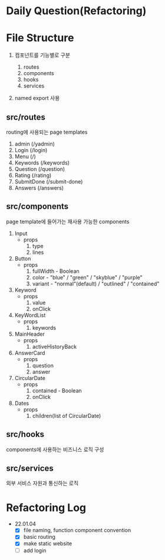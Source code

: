# Daily Question(Refactoring)

# File Structure

1. 컴포넌트를 기능별로 구분

   1. routes
   1. components
   1. hooks
   1. services

1. named export 사용

## src/routes

routing에 사용되는 page templates

1. admin (/yadmin)
1. Login (/login)
1. Menu (/)
1. Keywords (/keywords)
1. Question (/question)
1. Rating (/rating)
1. SubmitDone (/submit-done)
1. Answers (/answers)

## src/components

page template에 들어가는 재사용 가능한 components

1. Input
   - props
     1. type
     1. lines
1. Button
   - props
     1. fullWidth - Boolean
     1. color - "blue" / "green" / "skyblue" / "purple"
     1. variant - "normal"(default) / "outlined" / "contained"
1. Keyword
   - props
     1. value
     1. onClick
1. KeyWordList
   - props
     1. keywords
1. MainHeader
   - props
     1. activeHistoryBack
1. AnswerCard
   - props
     1. question
     1. answer
1. CircularDate
   - props
     1. contained - Boolean
     1. onClick
1. Dates
   - props
     1. children(list of CircularDate)

## src/hooks

components에 사용하는 비즈니스 로직 구성

## src/services

외부 서비스 자원과 통신하는 로직

# Refactoring Log

- 22.01.04
  - [x] file naming, function component convention
  - [x] basic routing
  - [x] make static website
  - [ ] add login
